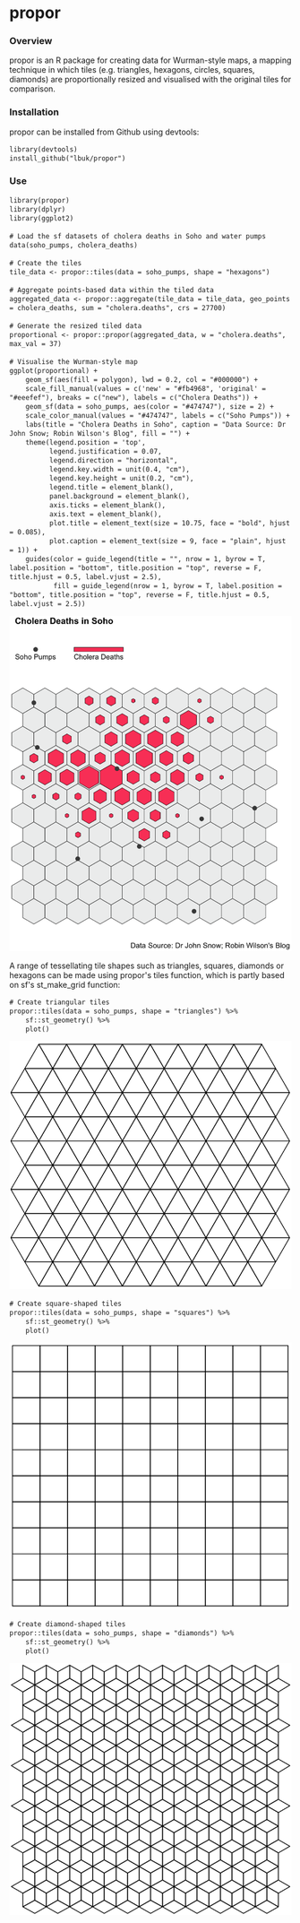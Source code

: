 # propor

### Overview

propor is an R package for creating data for Wurman-style maps, a mapping technique in which tiles (e.g. triangles, hexagons, circles, squares, diamonds) are proportionally resized and visualised with the original tiles for comparison.

### Installation

propor can be installed from Github using devtools:

    library(devtools)
    install_github("lbuk/propor")

### Use

    library(propor)
    library(dplyr)
    library(ggplot2)

    # Load the sf datasets of cholera deaths in Soho and water pumps
    data(soho_pumps, cholera_deaths)

    # Create the tiles
    tile_data <- propor::tiles(data = soho_pumps, shape = "hexagons")

    # Aggregate points-based data within the tiled data
    aggregated_data <- propor::aggregate(tile_data = tile_data, geo_points = cholera_deaths, sum = "cholera.deaths", crs = 27700)

    # Generate the resized tiled data
    proportional <- propor::propor(aggregated_data, w = "cholera.deaths", max_val = 37)

    # Visualise the Wurman-style map
    ggplot(proportional) + 
        geom_sf(aes(fill = polygon), lwd = 0.2, col = "#000000") + 
        scale_fill_manual(values = c('new' = "#fb4968", 'original' = "#eeefef"), breaks = c("new"), labels = c("Cholera Deaths")) +
        geom_sf(data = soho_pumps, aes(color = "#474747"), size = 2) +
        scale_color_manual(values = "#474747", labels = c("Soho Pumps")) +
        labs(title = "Cholera Deaths in Soho", caption = "Data Source: Dr John Snow; Robin Wilson's Blog", fill = "") +
        theme(legend.position = 'top', 
              legend.justification = 0.07,
              legend.direction = "horizontal",
              legend.key.width = unit(0.4, "cm"),
              legend.key.height = unit(0.2, "cm"),
              legend.title = element_blank(),
              panel.background = element_blank(),
              axis.ticks = element_blank(),
              axis.text = element_blank(),
              plot.title = element_text(size = 10.75, face = "bold", hjust = 0.085),
              plot.caption = element_text(size = 9, face = "plain", hjust = 1)) +
        guides(color = guide_legend(title = "", nrow = 1, byrow = T, label.position = "bottom", title.position = "top", reverse = F, title.hjust = 0.5, label.vjust = 2.5), 
               fill = guide_legend(nrow = 1, byrow = T, label.position = "bottom", title.position = "top", reverse = F, title.hjust = 0.5, label.vjust = 2.5))


![](https://github.com/lbuk/propor/blob/main/img/example_map.png)

A range of tessellating tile shapes such as triangles, squares, diamonds or hexagons can be made using propor's tiles function, which is partly based on sf's st_make_grid function:

    # Create triangular tiles
    propor::tiles(data = soho_pumps, shape = "triangles") %>% 
        sf::st_geometry() %>% 
        plot()

![](https://github.com/lbuk/propor/blob/main/img/triangle_tiles.png)

    # Create square-shaped tiles
    propor::tiles(data = soho_pumps, shape = "squares") %>% 
        sf::st_geometry() %>% 
        plot()

![](https://github.com/lbuk/propor/blob/main/img/square_tiles.png)

    # Create diamond-shaped tiles
    propor::tiles(data = soho_pumps, shape = "diamonds") %>% 
        sf::st_geometry() %>% 
        plot()

![](https://github.com/lbuk/propor/blob/main/img/diamond_tiles.png)